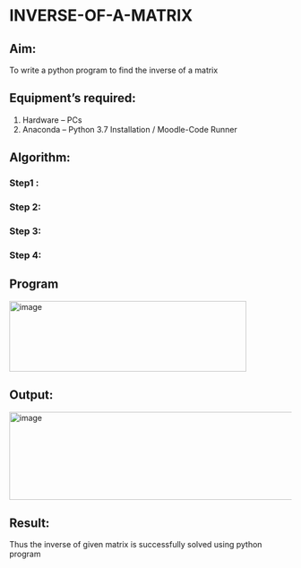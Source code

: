 # INVERSE-OF-A-MATRIX
## Aim:
To write a python program to find the inverse of a matrix
## Equipment’s required:
1. 	Hardware – PCs
2. 	Anaconda – Python 3.7 Installation / Moodle-Code Runner
## Algorithm:
### Step1 :
### Step 2: 
### Step 3: 
### Step 4: 

## Program
<img width="423" height="126" alt="image" src="https://github.com/user-attachments/assets/d59ac45f-4f09-4a3b-90e9-762bb27146ad" />

## Output:
<img width="1038" height="157" alt="image" src="https://github.com/user-attachments/assets/577b6c97-195e-46df-934c-328dbce79582" />


## Result:
Thus the inverse of given matrix is successfully solved using python program

